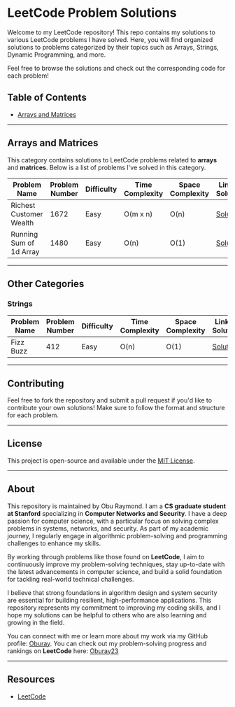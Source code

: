 # LeetCode Problem Solutions

Welcome to my LeetCode repository! This repo contains my solutions to various LeetCode problems I have solved. Here, you will find organized solutions to problems categorized by their topics such as Arrays, Strings, Dynamic Programming, and more.

Feel free to browse the solutions and check out the corresponding code for each problem!

## Table of Contents
- [Arrays and Matrices](#arrays-and-matrices)
<!-- - [Other Categories](#other-categories) -->
<!-- -->

---

## Arrays and Matrices

This category contains solutions to LeetCode problems related to **arrays** and **matrices**. Below is a list of problems I've solved in this category.

| **Problem Name**        | **Problem Number** | **Difficulty** | **Time Complexity** | **Space Complexity** | **Link to Solution**               |
|-------------------------|--------------------|----------------|---------------------|----------------------|-------------------------------------|
| Richest Customer Wealth                 | 1672                  | Easy           | O(m x n)                | O(n)                 | [Solution](https://github.com/oburay/Leetcode-solutions/blob/main/Arrays%20and%20Matrices/Richest%20Customer%20Wealth.cpp) |
| Running Sum of 1d Array                 | 1480                 | Easy           | O(n)                | O(1)                 | [Solution](https://github.com/oburay/Leetcode-solutions/blob/main/Arrays%20and%20Matrices/Running%20Sum%20of%201d%20Array.cpp) |


---



## Other Categories

### Strings

| **Problem Name**        | **Problem Number** | **Difficulty** | **Time Complexity** | **Space Complexity** | **Link to Solution**               |
|-------------------------|--------------------|----------------|---------------------|----------------------|-------------------------------------|
| Fizz Buzz | 412               | Easy         | O(n)                | O(1)         | [Solution](https://github.com/oburay/Leetcode-solutions/blob/main/Strings/%20Fizz%20Buzz.cpp) |


---


## Contributing

Feel free to fork the repository and submit a pull request if you'd like to contribute your own solutions! Make sure to follow the format and structure for each problem.

---

## License

This project is open-source and available under the [MIT License](LICENSE).

---

## About

This repository is maintained by Obu Raymond. I am a **CS graduate student at Stanford** specializing in **Computer Networks and Security**. I have a deep passion for computer science, with a particular focus on solving complex problems in systems, networks, and security. As part of my academic journey, I regularly engage in algorithmic problem-solving and programming challenges to enhance my skills.

By working through problems like those found on **LeetCode**, I aim to continuously improve my problem-solving techniques, stay up-to-date with the latest advancements in computer science, and build a solid foundation for tackling real-world technical challenges.

I believe that strong foundations in algorithm design and system security are essential for building resilient, high-performance applications. This repository represents my commitment to improving my coding skills, and I hope my solutions can be helpful to others who are also learning and growing in the field.

You can connect with me or learn more about my work via my GitHub profile: [Oburay](https://github.com/oburay).
You can check out my problem-solving progress and rankings on **LeetCode** here: [Oburay23](https://leetcode.com/u/oburay23/)


---

## Resources

- [LeetCode](https://leetcode.com)
